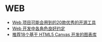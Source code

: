 WEB  
==========

- [Web 项目可能会用到的20款优秀的开源工具](http://www.cnblogs.com/lhb25/p/20-excellent-open-source-tools.html)  
- [Web 开发中各角色良好约定](http://jianshu.io/p/756c28bbc840)  
- [推荐18个基于 HTML5 Canvas 开发的图表库](http://www.cnblogs.com/lhb25/archive/2011/04/12/html5-canvas-graphing-solutions.html)